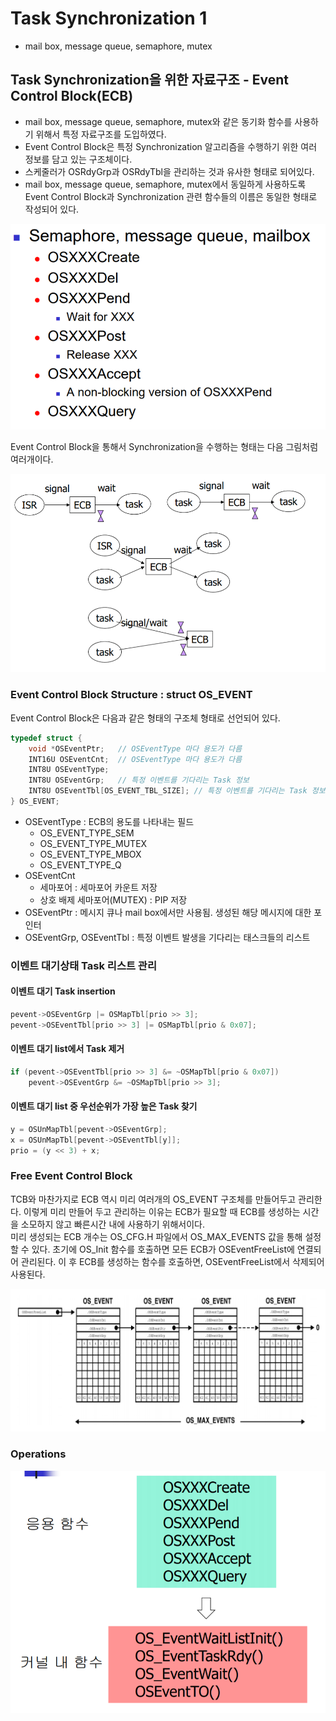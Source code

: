 # Task Synchronization 1

- mail box, message queue, semaphore, mutex

## Task Synchronization을 위한 자료구조 - Event Control Block(ECB)

- mail box, message queue, semaphore, mutex와 같은 동기화 함수를 사용하기 위해서 특정 자료구조를 도입하였다.
- Event Control Block은 특정 Synchronization 알고리즘을 수행하기 위한 여러 정보를 담고 있는 구조체이다.
- 스케줄러가 OSRdyGrp과 OSRdyTbl을 관리하는 것과 유사한 형태로 되어있다.
- mail box, message queue, semaphore, mutex에서 동일하게 사용하도록 Event Control Block과 Synchronization 관련 함수들의 이름은 동일한 형태로 작성되어 있다.

![1](image/1.png)

Event Control Block을 통해서 Synchronization을 수행하는 형태는 다음 그림처럼 여러개이다.

![2](image/2.png)

### Event Control Block Structure : struct OS_EVENT

Event Control Block은 다음과 같은 형태의 구조체 형태로 선언되어 있다.

```c
typedef struct {
    void *OSEventPtr;   // OSEventType 마다 용도가 다름
    INT16U OSEventCnt;  // OSEventType 마다 용도가 다름
    INT8U OSEventType;
    INT8U OSEventGrp;   // 특정 이벤트를 기다리는 Task 정보
    INT8U OSEventTbl[OS_EVENT_TBL_SIZE]; // 특정 이벤트를 기다리는 Task 정보
} OS_EVENT;
```

- OSEventType : ECB의 용도를 나타내는 필드
  - OS_EVENT_TYPE_SEM
  - OS_EVENT_TYPE_MUTEX
  - OS_EVENT_TYPE_MBOX
  - OS_EVENT_TYPE_Q
- OSEventCnt
  - 세마포어 : 세마포어 카운트 저장
  - 상호 배제 세마포어(MUTEX) : PIP 저장
- OSEventPtr : 메시지 큐나 mail box에서만 사용됨. 생성된 해당 메시지에 대한 포인터
- OSEventGrp, OSEventTbl : 특정 이벤트 발생을 기다리는 태스크들의 리스트

### 이벤트 대기상태 Task 리스트 관리

#### 이벤트 대기 Task insertion

```c
pevent->OSEventGrp |= OSMapTbl[prio >> 3];
pevent->OSEventTbl[prio >> 3] |= OSMapTbl[prio & 0x07];
```

#### 이벤트 대기 list에서 Task 제거

```c
if (pevent->OSEventTbl[prio >> 3] &= ~OSMapTbl[prio & 0x07])
    pevent->OSEventGrp &= ~OSMapTbl[prio >> 3];
```

#### 이벤트 대기 list 중 우선순위가 가장 높은 Task 찾기

```c
y = OSUnMapTbl[pevent->OSEventGrp];
x = OSUnMapTbl[pevent->OSEventTbl[y]];
prio = (y << 3) + x;
```

### Free Event Control Block

TCB와 마찬가지로 ECB 역시 미리 여러개의 OS_EVENT 구조체를 만들어두고 관리한다. 이렇게 미리 만들어 두고 관리하는 이유는 ECB가 필요할 때 ECB를 생성하는 시간을 소모하지 않고 빠른시간 내에 사용하기 위해서이다.  
미리 생성되는 ECB 개수는 OS_CFG.H 파일에서 OS_MAX_EVENTS 값을 통해 설정할 수 있다. 초기에 OS_Init 함수를 호출하면 모든 ECB가 OSEventFreeList에 연결되어 관리된다. 이 후 ECB를 생성하는 함수를 호출하면, OSEventFreeList에서 삭제되어 사용된다.

![3](image/3.png)

### Operations

![4](image/4.png)
